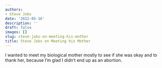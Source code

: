 ```yaml
---
authors:
- Steve Jobs
date: '2012-05-16'
description: ''
draft: false
images: []
slug: steve-jobs-on-meeting-his-mother
title: Steve Jobs on Meeting his Mother
---
```


I wanted to meet my biological mother mostly to see if she was okay and to thank her, because I’m glad I didn’t end up as an abortion.